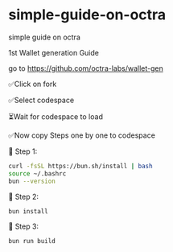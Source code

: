 # simple-guide-on-octra
simple guide on octra

1st Wallet generation Guide

go to https://github.com/octra-labs/wallet-gen

✅Click on fork

✅Select codespace

⏳Wait for codespace to load

✅Now copy Steps one by one to codespace

🔹 Step 1:

````bash
curl -fsSL https://bun.sh/install | bash
source ~/.bashrc
bun --version

````

🔹 Step 2:

````bash
bun install

````

🔹 Step 3:

````bash
bun run build
````
